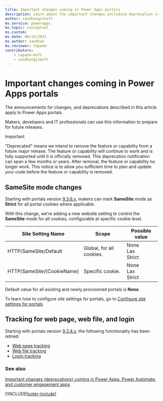 ```yaml
---
title: Important changes coming in Power Apps portals
description: Learn about the important changes including deprecation coming soon to Power Apps portals.
author: sandhangitmsft
ms.service: powerapps
ms.topic: conceptual
ms.custom: 
ms.date: 06/15/2021
ms.author: sandhan
ms.reviewer: tapanm
contributors:
    - tapanm-msft
    - sandhangitmsft
---
```


# Important changes coming in Power Apps portals

The announcements for changes, and deprecations described in this article apply to Power Apps portals.

Makers, developers and IT professionals can use this information to prepare for future releases.

> [!IMPORTANT]
> "Deprecated" means we intend to remove the feature or capability from a future major release. The feature or capability will continue to work and is fully supported until it is officially removed. This deprecation notification can span a few months or years. After removal, the feature or capability no longer work. This notice is to allow you sufficient time to plan and update your code before the feature or capability is removed.

## SameSite mode changes

Starting with portals version [9.3.6.x](versions/version-9.3.6.x.md), makers can mark **SameSite** mode as **Strict** for all portal cookies where applicable.  

With this change, we're adding a new website setting to control the **SameSite** mode for all cookies, configurable at specific cookie level.

| Site Setting Name | Scope | Possible value |
| - | - | - |
| HTTP/SameSite/Default | Global, for all cookies. | None <br> Lax <br> Strict |
| HTTP/SameSite/{CookieName} | Specific cookie. | None <br> Lax <br> Strict |

Default value for all existing and newly provisioned portals is **None**.

To learn how to configure site settings for portals, go to [Configure site settings for portals](configure/configure-site-settings.md)

## Tracking for web page, web file, and login

Starting with portals version [9.3.4.x](versions/version-9.3.4.x.md), the following functionality has been retired:

- [Web page tracking](admin/portal-checker-analysis.md#web-page-tracking-enabled)
- [Web file tracking](admin/portal-checker-analysis.md#web-file-tracking-enabled)
- [Login tracking](admin/portal-checker-analysis.md#login-tracking-enabled)

### See also

[Important changes (deprecations) coming in Power Apps, Power Automate, and customer engagement apps](/power-platform/important-changes-coming)

[!INCLUDE[footer-include](../../includes/footer-banner.md)]